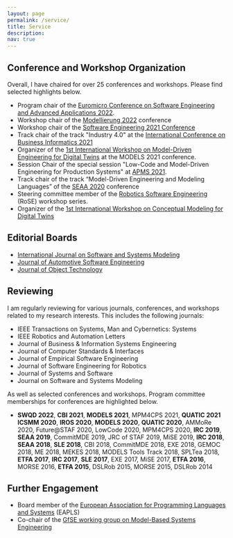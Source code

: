 ```yaml
---
layout: page
permalink: /service/
title: Service
description: 
nav: true
---
```


## Conference and Workshop Organization

Overall, I have chaired for over 25 conferences and workshops. Please find selected highlights below.

- Program chair of the [Euromicro Conference on Software Engineering and Advanced Applications 2022](https://dsd-seaa2022.iuma.ulpgc.es/).
- Workshop chair of the [Modellierung 2022](https://qfam.gi.de/modellierung2022) conference
- Workshop chair of the [Software Engineering 2021 Conference](https://www.se-2022.de/)
- Track chair of the track "Industry 4.0" at the [International Conference on Business Informatics 2021](https://cbi2021.events.unibz.it/)
- Organizer of the [1st International Workshop on Model-Driven Engineering for Digital Twins](http://gemoc.org/events/moddit2021.html) at the MODELS 2021 conference. 
- Session Chair of the special session "Low-Code and Model-Driven Engineering for Production Systems" at [APMS 2021](https://www.apms-conference.org/).
- Track chair of the track “Model-Driven Engineering and Modeling Languages” of the [SEAA 2020](https://dsd-seaa2020.um.si/seaa/) conference
- Steering committee member of the [Robotics Software Engineering](https://rose-workshops.github.io/) (RoSE) workshop series.
- Organizer of the [1st International Workshop on Conceptual Modeling for Digital Twins](https://comodity.github.io/)


## Editorial Boards 

- [International Journal on Software and Systems Modeling](https://www.sosym.org/) 
- [Journal of Automotive Software Engineering](https://www.atlantis-press.com/journals/jase)
- [Journal of Object Technology](http://www.jot.fm/)

## Reviewing

I am regularly reviewing for various journals, conferences, and workshops related to my research interests. This includes the following journals:

- IEEE Transactions on Systems, Man and Cybernetics: Systems
- IEEE Robotics and Automation Letters
- Journal of Business & Information Systems Engineering 
- Journal of Computer Standards & Interfaces
- Journal of Empirical Software Engineering
- Journal of Software Engineering for Robotics
- Journal of Systems and Software
- Journal on Software and Systems Modeling

As well as selected conferences and workshops. Program committee memberships for conferences are highlighted below.

- **SWQD 2022**, **CBI 2021**, **MODELS 2021**,  MPM4CPS 2021,  **QUATIC 2021**  **ICSMM 2020**,  **IROS 2020**,  **MODELS 2020**,  **QUATIC 2020**,  AMMoRe 2020, Future@STAF 2020,  LowCode 2020,  MPM4CPS 2020,  **IRC 2019**,  **SEAA 2019**, CommitMDE 2019, JRC of STAF 2019,  MiSE 2019,  **IRC 2018**,  **SEAA 2018**,  **SLE 2018**,  CBI 2018,  CommitMDE 2018, EXE 2018, GEMOC 2018,  ME 2018,  MEKES 2018,  MODELS Tools Track 2018,  SPLTea 2018,  **ETFA 2017**,  **IRC 2017**, **SLE 2017**,  EXE 2017, MiSE 2017,  **ETFA 2016**,  MORSE 2016, 
**ETFA 2015**,  DSLRob 2015,  MORSE 2015,  DSLRob 2014

## Further Engagement

- Board member of the [European Association for Programming Languages and Systems](https://eapls.org/) (EAPLS) 
- Co-chair of the [GfSE working group on Model-Based Systems Engineering](https://www.gfse.de/mbse-home)

